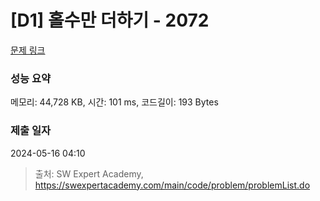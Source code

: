 # [D1] 홀수만 더하기 - 2072 

[문제 링크](https://swexpertacademy.com/main/code/problem/problemDetail.do?contestProbId=AV5QSEhaA5sDFAUq) 

### 성능 요약

메모리: 44,728 KB, 시간: 101 ms, 코드길이: 193 Bytes

### 제출 일자

2024-05-16 04:10



> 출처: SW Expert Academy, https://swexpertacademy.com/main/code/problem/problemList.do
